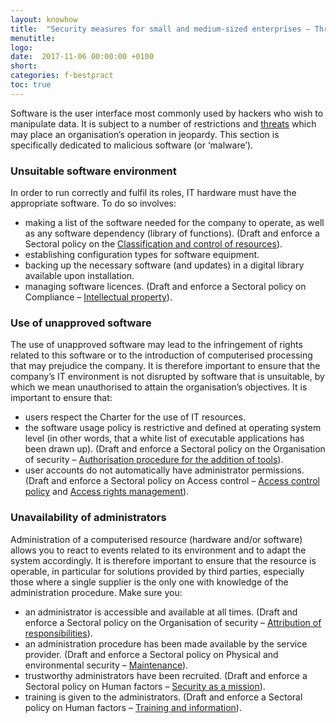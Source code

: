 ```yaml
---
layout: knowhow
title:  "Security measures for small and medium-sized enterprises – Threats to software"
menutitle:
logo:
date:  2017-11-06 00:00:00 +0100
short:
categories: f-bestpract
toc: true
---
```

Software is the user interface most commonly used by hackers who wish to manipulate data. It is subject to a number of restrictions and [threats]({{site.url}}) which may place an organisation’s operation in jeopardy. This section is specifically dedicated to malicious software (or ‘malware’).

<h3 class="titre-page">Unsuitable software environment</h3>
In order to run correctly and fulfil its roles, IT hardware must have the appropriate software. To do so involves:

* making a list of the software needed for the company to operate, as well as any software dependency (library of functions). (Draft and enforce a Sectoral policy on the [Classification and control of resources]({{site.url}}/knowhow/cisoapproach/SecurityPolicy-ClassificationAndControlOfResources.html)).
* establishing configuration types for software equipment.
* backing up the necessary software (and updates) in a digital library available upon installation.
* managing software licences. (Draft and enforce a Sectoral policy on Compliance – [Intellectual property]({{site.url}}/knowhow/cisoapproach/SecurityPolicy-Compliance.html#intellectual-property)).

<h3 class="titre-page">Use of unapproved software</h3>
The use of unapproved software may lead to the infringement of rights related to this software or to the introduction of computerised processing that may prejudice the company. It is therefore important to ensure that the company’s IT environment is not disrupted by software that is unsuitable, by which we mean unauthorised to attain the organisation’s objectives. It is important to ensure that:

* users respect the Charter for the use of IT resources.
* the software usage policy is restrictive and defined at operating system level (in other words, that a white list of executable applications has been drawn up). (Draft and enforce a Sectoral policy on the Organisation of security – [Authorisation procedure for the addition of tools]({{site.url}}/knowhow/cisoapproach/SecurityPolicy-OrganisationOfSecurity.html#authorising-the-addition-of-tools)).
* user accounts do not automatically have administrator permissions. (Draft and enforce a Sectoral policy on Access control – [Access control policy]({{site.url}}/knowhow/cisoapproach/SecurityPolicy-AccessControl.html#access-control-policy) and [Access rights management]({{site.url}}/knowhow/cisoapproach/SecurityPolicy-AccessControl.html#access-rights-management)).

<h3 class="titre-page">Unavailability of administrators</h3>
Administration of a computerised resource (hardware and/or software) allows you to react to events related to its environment and to adapt the system accordingly. It is therefore important to ensure that the resource is operable, in particular for solutions provided by third parties, especially those where a single supplier is the only one with knowledge of the administration procedure. Make sure you:

* an administrator is accessible and available at all times. (Draft and enforce a Sectoral policy on the Organisation of security – [Attribution of responsibilities]({{site.url}}/knowhow/cisoapproach/SecurityPolicy-OrganisationOfSecurity.html#attribution-of-responsibilities)).
* an administration procedure has been made available by the service provider. (Draft and enforce a Sectoral policy on Physical and environmental security – [Maintenance]({{site.url}}/knowhow/cisoapproach/SecurityPolicy-PhysicalAndEnvironmentalSecurity.html#maintenance)).
* trustworthy administrators have been recruited. (Draft and enforce a Sectoral policy on Human factors – [Security as a mission]({{site.url}}/knowhow/cisoapproach/SecurityPolicy-HumanFactors.html#security-as-a-mission)).
* training is given to the administrators. (Draft and enforce a Sectoral policy on Human factors – [Training and information]({{site.url}}/knowhow/cisoapproach/SecurityPolicy-HumanFactors.html#training-and-information)).
